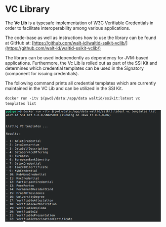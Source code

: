 # VC Library

The **Vc Lib** is a typesafe implementation of W3C Verifiable Credentials in order to facilitate interoperability among various applications.&#x20;

The code-base as well as instructions how to use the library can be found at GitHub at: [https://github.com/walt-id/waltid-ssikit-vclib/](https://github.com/walt-id/waltid-ssikit-vclib/)

The library can be used independently as dependency for JVM-based applications. Furthermore, the Vc Lib is rolled out as part of the SSI Kit and determines which credential templates can be used in the Signatory (component for issuing credentials).&#x20;

The following command prints all credential templates which are currently maintained in the VC Lib and can be utilized in the SSI Kit.

`docker run -itv $(pwd)/data:/app/data waltid/ssikit:latest vc templates list`

![](<../.gitbook/assets/image (4) (1).png>)

